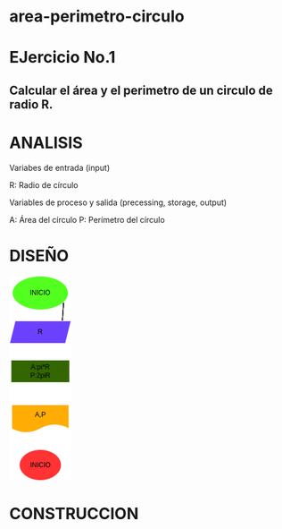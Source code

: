 # area-perimetro-circulo

# EJercicio No.1

## Calcular el área y el perimetro de un circulo de radio R.

# ANALISIS

Variabes de entrada (input)

R: Radio de círculo

Variables de proceso y salida (precessing, storage, output)

A: Área del círculo
P: Perímetro del círculo

# DISEÑO

![Diagrama de flujo](diagrama.png "Diagrama de flujo")

# CONSTRUCCION